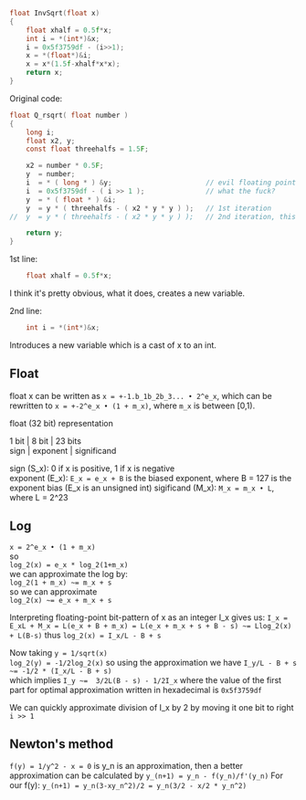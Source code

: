 ```c
float InvSqrt(float x)
{
    float xhalf = 0.5f*x;
    int i = *(int*)&x;
    i = 0x5f3759df - (i>>1);
    x = *(float*)&i;
    x = x*(1.5f-xhalf*x*x);
    return x;
}
```
Original code:
```c
float Q_rsqrt( float number )
{
	long i;
	float x2, y;
	const float threehalfs = 1.5F;

	x2 = number * 0.5F;
	y  = number;
	i  = * ( long * ) &y;						// evil floating point bit level hacking
	i  = 0x5f3759df - ( i >> 1 );               // what the fuck?
	y  = * ( float * ) &i;
	y  = y * ( threehalfs - ( x2 * y * y ) );   // 1st iteration
//	y  = y * ( threehalfs - ( x2 * y * y ) );   // 2nd iteration, this can be removed

	return y;
}
```

1st line:
```c
    float xhalf = 0.5f*x;
```
I think it's pretty obvious, what it does, creates a new variable.

2nd line:
```c
    int i = *(int*)&x;
```
Introduces a new variable which is a cast of x to an int.  

## Float

float x can be written as `x = +-1.b_1b_2b_3... • 2^e_x`, which can be rewritten to `x = +-2^e_x • (1 + m_x)`, where `m_x` is between [0,1).  

float (32 bit) representation

1 bit   | 8 bit     | 23 bits  
sign    | exponent  | significand

sign (S_x): 0 if x is positive, 1 if x is negative  
exponent (E_x): `E_x = e_x + B` is the biased exponent, where B = 127 is the exponent bias (E_x is an unsigned int)
sigificand (M_x): `M_x = m_x • L`, where L = 2^23 

## Log

`x = 2^e_x • (1 + m_x)`  
so  
`log_2(x) = e_x * log_2(1+m_x)`  
we can approximate the log by:  
`log_2(1 + m_x) ~= m_x + s`  
so we can approximate  
`log_2(x) ~= e_x + m_x + s`

Interpreting floating-point bit-pattern of x as an integer I_x gives us:
`I_x = E_xL + M_x = L(e_x + B + m_x) = L(e_x + m_x + s + B - s) ~= Llog_2(x) + L(B-s)`
thus
`log_2(x) = I_x/L - B + s`  
  
Now taking `y = 1/sqrt(x)`  
`log_2(y) = -1/2log_2(x)`
so using the approximation we have 
`I_y/L - B + s ~= -1/2 * (I_x/L - B + s)`  
which implies
`I_y ~=  3/2L(B - s) - 1/2I_x`
where the value of the first part for optimal approximation written in hexadecimal is `0x5f3759df`

We can quickly approximate division of I_x by 2 by moving it one bit to right `i >> 1`

## Newton's method

`f(y) = 1/y^2 - x = 0`
is y_n is an approximation, then a better approximation can be calculated by
`y_(n+1) = y_n - f(y_n)/f'(y_n)`
For our f(y): `y_(n+1) = y_n(3-xy_n^2)/2 = y_n(3/2 - x/2 * y_n^2)`